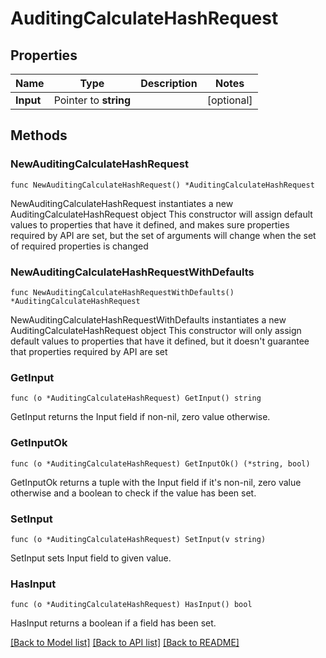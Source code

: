 # AuditingCalculateHashRequest


## Properties

Name | Type | Description | Notes
------------ | ------------- | ------------- | -------------
**Input** | Pointer to **string** |  | [optional] 



## Methods


### NewAuditingCalculateHashRequest

`func NewAuditingCalculateHashRequest() *AuditingCalculateHashRequest`

NewAuditingCalculateHashRequest instantiates a new AuditingCalculateHashRequest object
This constructor will assign default values to properties that have it defined,
and makes sure properties required by API are set, but the set of arguments
will change when the set of required properties is changed

### NewAuditingCalculateHashRequestWithDefaults

`func NewAuditingCalculateHashRequestWithDefaults() *AuditingCalculateHashRequest`

NewAuditingCalculateHashRequestWithDefaults instantiates a new AuditingCalculateHashRequest object
This constructor will only assign default values to properties that have it defined,
but it doesn't guarantee that properties required by API are set


### GetInput

`func (o *AuditingCalculateHashRequest) GetInput() string`

GetInput returns the Input field if non-nil, zero value otherwise.

### GetInputOk

`func (o *AuditingCalculateHashRequest) GetInputOk() (*string, bool)`

GetInputOk returns a tuple with the Input field if it's non-nil, zero value otherwise
and a boolean to check if the value has been set.

### SetInput

`func (o *AuditingCalculateHashRequest) SetInput(v string)`

SetInput sets Input field to given value.


### HasInput

`func (o *AuditingCalculateHashRequest) HasInput() bool`

HasInput returns a boolean if a field has been set.









[[Back to Model list]](../README.md#documentation-for-models) [[Back to API list]](../README.md#documentation-for-api-endpoints) [[Back to README]](../README.md)


